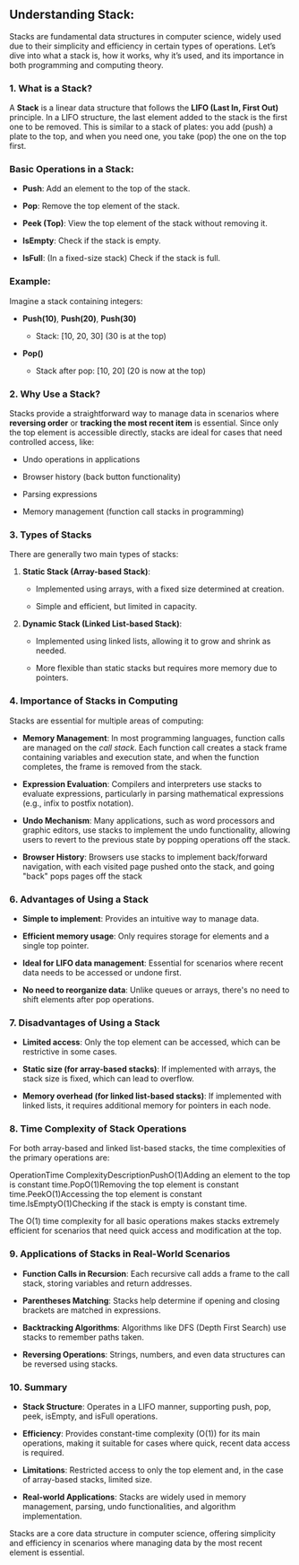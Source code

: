 Understanding Stack:
--------------------

Stacks are fundamental data structures in computer science, widely used due to their simplicity and efficiency in certain types of operations. Let’s dive into what a stack is, how it works, why it’s used, and its importance in both programming and computing theory.

### 1\. **What is a Stack?**

A **Stack** is a linear data structure that follows the **LIFO (Last In, First Out)** principle. In a LIFO structure, the last element added to the stack is the first one to be removed. This is similar to a stack of plates: you add (push) a plate to the top, and when you need one, you take (pop) the one on the top first.

### Basic Operations in a Stack:

*   **Push**: Add an element to the top of the stack.
    
*   **Pop**: Remove the top element of the stack.
    
*   **Peek (Top)**: View the top element of the stack without removing it.
    
*   **IsEmpty**: Check if the stack is empty.
    
*   **IsFull**: (In a fixed-size stack) Check if the stack is full.
    

### Example:

Imagine a stack containing integers:

*   **Push(10)**, **Push(20)**, **Push(30)**
    
    *   Stack: \[10, 20, 30\] (30 is at the top)
        
*   **Pop()**
    
    *   Stack after pop: \[10, 20\] (20 is now at the top)
        

### 2\. **Why Use a Stack?**

Stacks provide a straightforward way to manage data in scenarios where **reversing order** or **tracking the most recent item** is essential. Since only the top element is accessible directly, stacks are ideal for cases that need controlled access, like:

*   Undo operations in applications
    
*   Browser history (back button functionality)
    
*   Parsing expressions
    
*   Memory management (function call stacks in programming)
    

### 3\. **Types of Stacks**

There are generally two main types of stacks:

1.  **Static Stack (Array-based Stack)**:
    
    *   Implemented using arrays, with a fixed size determined at creation.
        
    *   Simple and efficient, but limited in capacity.
        
2.  **Dynamic Stack (Linked List-based Stack)**:
    
    *   Implemented using linked lists, allowing it to grow and shrink as needed.
        
    *   More flexible than static stacks but requires more memory due to pointers.
        

### 4\. **Importance of Stacks in Computing**

Stacks are essential for multiple areas of computing:

*   **Memory Management**: In most programming languages, function calls are managed on the _call stack_. Each function call creates a stack frame containing variables and execution state, and when the function completes, the frame is removed from the stack.
    
*   **Expression Evaluation**: Compilers and interpreters use stacks to evaluate expressions, particularly in parsing mathematical expressions (e.g., infix to postfix notation).
    
*   **Undo Mechanism**: Many applications, such as word processors and graphic editors, use stacks to implement the undo functionality, allowing users to revert to the previous state by popping operations off the stack.
    
*   **Browser History**: Browsers use stacks to implement back/forward navigation, with each visited page pushed onto the stack, and going "back" pops pages off the stack
    

### 6\. **Advantages of Using a Stack**

*   **Simple to implement**: Provides an intuitive way to manage data.
    
*   **Efficient memory usage**: Only requires storage for elements and a single top pointer.
    
*   **Ideal for LIFO data management**: Essential for scenarios where recent data needs to be accessed or undone first.
    
*   **No need to reorganize data**: Unlike queues or arrays, there's no need to shift elements after pop operations.
    

### 7\. **Disadvantages of Using a Stack**

*   **Limited access**: Only the top element can be accessed, which can be restrictive in some cases.
    
*   **Static size (for array-based stacks)**: If implemented with arrays, the stack size is fixed, which can lead to overflow.
    
*   **Memory overhead (for linked list-based stacks)**: If implemented with linked lists, it requires additional memory for pointers in each node.
    

### 8\. **Time Complexity of Stack Operations**

For both array-based and linked list-based stacks, the time complexities of the primary operations are:

OperationTime ComplexityDescriptionPushO(1)Adding an element to the top is constant time.PopO(1)Removing the top element is constant time.PeekO(1)Accessing the top element is constant time.IsEmptyO(1)Checking if the stack is empty is constant time.

The O(1) time complexity for all basic operations makes stacks extremely efficient for scenarios that need quick access and modification at the top.

### 9\. **Applications of Stacks in Real-World Scenarios**

*   **Function Calls in Recursion**: Each recursive call adds a frame to the call stack, storing variables and return addresses.
    
*   **Parentheses Matching**: Stacks help determine if opening and closing brackets are matched in expressions.
    
*   **Backtracking Algorithms**: Algorithms like DFS (Depth First Search) use stacks to remember paths taken.
    
*   **Reversing Operations**: Strings, numbers, and even data structures can be reversed using stacks.
    

### 10\. **Summary**

*   **Stack Structure**: Operates in a LIFO manner, supporting push, pop, peek, isEmpty, and isFull operations.
    
*   **Efficiency**: Provides constant-time complexity (O(1)) for its main operations, making it suitable for cases where quick, recent data access is required.
    
*   **Limitations**: Restricted access to only the top element and, in the case of array-based stacks, limited size.
    
*   **Real-world Applications**: Stacks are widely used in memory management, parsing, undo functionalities, and algorithm implementation.
    

Stacks are a core data structure in computer science, offering simplicity and efficiency in scenarios where managing data by the most recent element is essential.
